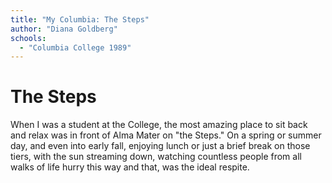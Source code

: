 ```yaml
---
title: "My Columbia: The Steps"
author: "Diana Goldberg"
schools:
  - "Columbia College 1989"
---
```


# The Steps

When I was a student at the College, the most amazing place to sit back and relax was in front of Alma Mater on "the Steps." On a spring or summer day, and even into early fall, enjoying lunch or just a brief break on those tiers, with the sun streaming down, watching countless people from all walks of life hurry this way and that, was the ideal respite.

